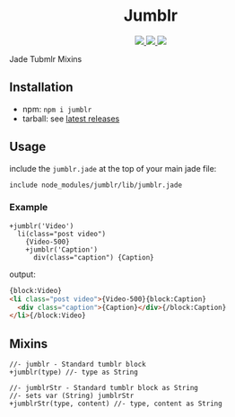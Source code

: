 <h1 align='center'>Jumblr</h1>

<p align="center">
  <a title='NPM version' href="http://badge.fury.io/js/jumblr">
    <img src='http://img.shields.io/npm/v/jumblr.svg?style=flat' />
  </a>
  <a title='Build Status' href="https://travis-ci.org/hhsnopek/jumblr">
    <img src='http://img.shields.io/travis/hhsnopek/jumblr.svg?style=flat' />
  </a>
  <a title='devDependency Status' href="https://gemnasium.com/hhsnopek/jumblr">
    <img src='http://img.shields.io/gemnasium/hhsnopek/jumblr.svg?style=flat' />
  </a>
</p>

Jade Tubmlr Mixins


## Installation
- npm: `npm i jumblr`
- tarball: see [latest releases](https://github.com/hhsnopek/jumblr/releases)

## Usage
include the `jumblr.jade` at the top of your main jade file:
```jade
include node_modules/jumblr/lib/jumblr.jade
```

### Example

```jade
+jumblr('Video')
  li(class="post video")
    {Video-500}
    +jumblr('Caption')
      div(class="caption") {Caption}
```
output:
```html
{block:Video}
<li class="post video">{Video-500}{block:Caption}
  <div class="caption">{Caption}</div>{/block:Caption}
</li>{/block:Video}
```

## Mixins
```jade
//- jumblr - Standard tumblr block
+jumblr(type) //- type as String

//- jumblrStr - Standard tumblr block as String
//- sets var (String) jumblrStr
+jumblrStr(type, content) //- type, content as String
```
